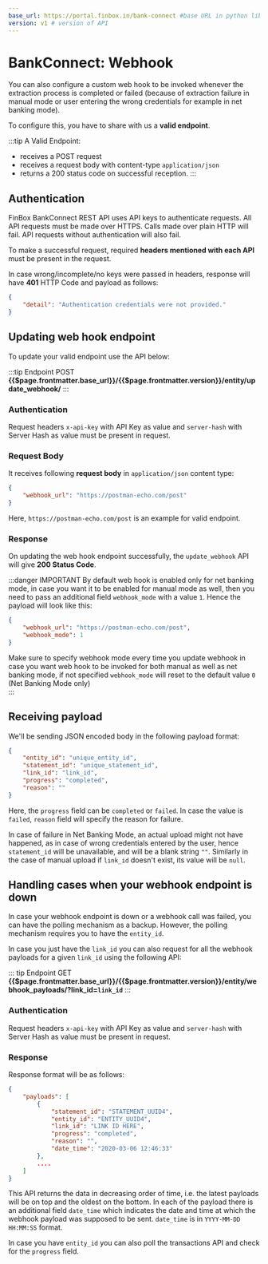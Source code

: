 ```yaml
---
base_url: https://portal.finbox.in/bank-connect #base URL in python library
version: v1 # version of API
---
```


# BankConnect: Webhook
You can also configure a custom web hook to be invoked whenever the extraction process is completed or failed (because of extraction failure in manual mode or user entering the wrong credentials for example in net banking mode).

To configure this, you have to share with us a **valid endpoint**.

:::tip A Valid Endpoint:
- receives a POST request
- receives a request body with content-type `application/json`
- returns a 200 status code on successful reception.
:::

## Authentication
FinBox BankConnect REST API uses API keys to authenticate requests. All API requests must be made over HTTPS. Calls made over plain HTTP will fail. API requests without authentication will also fail.

To make a successful request, required **headers mentioned with each API** must be present in the request.

In case wrong/incomplete/no keys were passed in headers, response will have **401** HTTP Code and payload as follows:
```json
{
    "detail": "Authentication credentials were not provided."
}
```

## Updating web hook endpoint
To update your valid endpoint use the API below:

:::tip Endpoint
POST **{{$page.frontmatter.base_url}}/{{$page.frontmatter.version}}/entity/update_webhook/**
:::

### Authentication
Request headers `x-api-key` with API Key as value and `server-hash` with Server Hash as value must be present in request.

### Request Body
It receives following **request body** in `application/json` content type:
```json
{
    "webhook_url": "https://postman-echo.com/post"
}
```
Here, `https://postman-echo.com/post` is an example for valid endpoint.

### Response
On updating the web hook endpoint successfully, the `update_webhook` API will give **200 Status Code**.

:::danger IMPORTANT
By default web hook is enabled only for net banking mode, in case you want it to be enabled for manual mode as well, then you need to pass an additional field `webhook_mode` with a value `1`. Hence the payload will look like this:
```json
{
    "webhook_url": "https://postman-echo.com/post",
    "webhook_mode": 1
}
```
Make sure to specify webhook mode every time you update webhook in case you want web hook to be invoked for both manual as well as net banking mode, if not specified `webhook_mode` will reset to the default value `0` (Net Banking Mode only)  
:::


## Receiving payload
We'll be sending JSON encoded body in the following payload format:
```json
{
    "entity_id": "unique_entity_id",
    "statement_id": "unique_statement_id",
    "link_id": "link_id",
    "progress": "completed",
    "reason": ""
}
```

Here, the `progress` field can be `completed` or `failed`. In case the value is `failed`, `reason` field will specify the reason for failure.

In case of failure in Net Banking Mode, an actual upload might not have happened, as in case of wrong credentials entered by the user, hence `statement_id` will be unavailable, and will be a blank string `""`. Similarly in the case of manual upload if `link_id` doesn't exist, its value will be `null`.

## Handling cases when your webhook endpoint is down
In case your webhook endpoint is down or a webhook call was failed, you can have the polling mechanism as a backup. However, the polling mechanism requires you to have the `entity_id`. 

In case you just have the `link_id` you can also request for all the webhook payloads for a given `link_id` using the following API:

::: tip Endpoint
GET **{{$page.frontmatter.base_url}}/{{$page.frontmatter.version}}/entity/webhook_payloads/?link_id=`link_id`**
:::

### Authentication
Request headers `x-api-key` with API Key as value and `server-hash` with Server Hash as value must be present in request.

### Response
Response format will be as follows:
```json
{
    "payloads": [
        {
            "statement_id": "STATEMENT_UUID4",
            "entity_id": "ENTITY_UUID4",
            "link_id": "LINK ID HERE",
            "progress": "completed",
            "reason": "",
            "date_time": "2020-03-06 12:46:33"
        },
        ....
    ]
}
```

This API returns the data in decreasing order of time, i.e. the latest payloads will be on top and the oldest on the bottom. In each of the payload there is an additional field `date_time` which indicates the date and time at which the webhook payload was supposed to be sent. `date_time` is in `YYYY-MM-DD HH:MM:SS` format.

In case you have `entity_id` you can also poll the transactions API and check for the `progress` field.